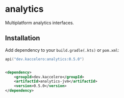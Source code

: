 # analytics

Multiplatform analytics interfaces.

## Installation

Add dependency to your `build.gradle(.kts)` or `pom.xml`:

```kotlin
api("dev.kaccelero:analytics:0.5.0")
```

```xml

<dependency>
    <groupId>dev.kaccelero</groupId>
    <artifactId>analytics-jvm</artifactId>
    <version>0.5.0</version>
</dependency>
```
